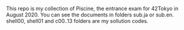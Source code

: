 This repo is my collection of Piscine, the entrance exam for 42Tokyo in August 2020.
You can see the documents in folders sub.ja or sub.en.
shell00, shell01 and c00..13 folders are my sollution codes.
